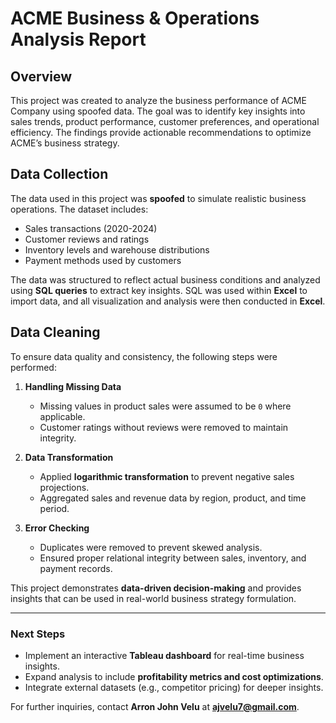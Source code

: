 # ACME Business & Operations Analysis Report

## Overview
This project was created to analyze the business performance of ACME Company using spoofed data. The goal was to identify key insights into sales trends, product performance, customer preferences, and operational efficiency. The findings provide actionable recommendations to optimize ACME’s business strategy.

## Data Collection
The data used in this project was **spoofed** to simulate realistic business operations. The dataset includes:
- Sales transactions (2020-2024)
- Customer reviews and ratings
- Inventory levels and warehouse distributions
- Payment methods used by customers

The data was structured to reflect actual business conditions and analyzed using **SQL queries** to extract key insights. SQL was used within **Excel** to import data, and all visualization and analysis were then conducted in **Excel**.

## Data Cleaning
To ensure data quality and consistency, the following steps were performed:
1. **Handling Missing Data**
   - Missing values in product sales were assumed to be `0` where applicable.
   - Customer ratings without reviews were removed to maintain integrity.

2. **Data Transformation**
   - Applied **logarithmic transformation** to prevent negative sales projections.
   - Aggregated sales and revenue data by region, product, and time period.

3. **Error Checking**
   - Duplicates were removed to prevent skewed analysis.
   - Ensured proper relational integrity between sales, inventory, and payment records.

This project demonstrates **data-driven decision-making** and provides insights that can be used in real-world business strategy formulation.

---
### Next Steps
- Implement an interactive **Tableau dashboard** for real-time business insights.
- Expand analysis to include **profitability metrics and cost optimizations**.
- Integrate external datasets (e.g., competitor pricing) for deeper insights.

For further inquiries, contact **Arron John Velu** at **ajvelu7@gmail.com**.
